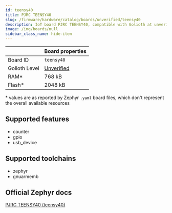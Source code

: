 ```yaml
---
id: teensy40
title: PJRC TEENSY40
slug: /firmware/hardware/catalog/boards/unverified/teensy40
description: IoT board PJRC TEENSY40, compatible with Golioth at unverified level.
image: /img/boards/null
sidebar_class_name: hide-item
---
```


[//]: # (This is an auto-generated file, do not edit! Changes to it will be lost upon re-generation)



|                | Board properties     |
| -------------  | -------------------- |
| Board ID       | `teensy40` |
| Golioth Level  | [Unverified](/firmware/hardware#unverified-boards) |
| RAM*           | 768 kB |
| Flash*         | 2048 kB |

\* values are as reported by Zephyr `.yaml` board files, which don't represent the overall available resources



## Supported features

* counter
* gpio
* usb_device

## Supported toolchains

* zephyr
* gnuarmemb

## Official Zephyr docs

[PJRC TEENSY40 (teensy40)](https://docs.zephyrproject.org/latest/boards/pjrc/teensy4/doc/index.html)
